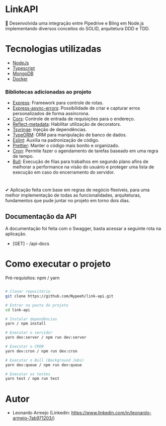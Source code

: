 # LinkAPI
🚀 Desenvolvida uma integração entre Pipedrive e Bling em Node.js implementando diversos conceitos do SOLID, arquitetura DDD e TDD.

# Tecnologias utilizadas

- [NodeJs](https://nodejs.org/en/)
- [Typescript](https://www.typescriptlang.org/)
- [MongoDB](https://www.mongodb.com/)
- [Docker](https://www.docker.com/)

### Bibliotecas adicionadas ao projeto

- [Express](https://expressjs.com/pt-br/): Framework para controle de rotas.
- [Express-async-errors](https://www.npmjs.com/package/express-async-errors): Possibilidade de criar e capturar erros personalizados de forma assíncrona.
- [Cors](https://www.npmjs.com/package/cors): Controle de entrada de requisições para o endereço.
- [Reflect-metadata](https://www.npmjs.com/package/reflect-metadata): Habilitar utilização de decorators.
- [Tsyringe](https://github.com/microsoft/tsyringe): Injeção de dependências.
- [TypeORM](https://typeorm.io/#/): ORM para manipulação de banco de dados.
- [Eslint](https://eslint.org/): Auxilia na padronização de código.
- [Prettier](https://prettier.io/): Manter o código mais bonito e organizado.
- [Cron](https://www.npmjs.com/package/node-cron): Permite fazer o agendamento de tarefas baseado em uma regra de tempo.
- [Bull](https://github.com/OptimalBits/bull): Execução de filas para trabalhos em segundo plano afins de melhorar a performance na visão do usuário e proteger uma lista de execução em caso do encerramento do servidor.

#

✔ Aplicação feita com base em regras de negócio flexíveis, para uma melhor implementação de todas as funcionalidades, arquiteturas, fundamentos que pude juntar no projeto em torno dois dias.

## Documentação da API

A documentação foi feita com o Swagger, basta acessar a seguinte rota na aplicação.

- [GET] - /api-docs

# Como executar o projeto

Pré-requisitos: npm / yarn

```bash

# Clonar repositório
git clone https://github.com/Nypeeh/link-api.git

# Entrar na pasta do projeto
cd link-api

# Instalar dependências
yarn / npm install

# Executar o servidor
yarn dev:server / npm run dev:server

# Executar o CRON
yarn dev:cron / npm run dev:cron

# Executar o Bull (Background Jobs)
yarn dev:queue / npm run dev:queue

# Executar os testes
yarn test / npm run test
```

# Autor

* Leonardo Armejo (Linkedin: https://www.linkedin.com/in/leonardo-armejo-7ab971203/)
